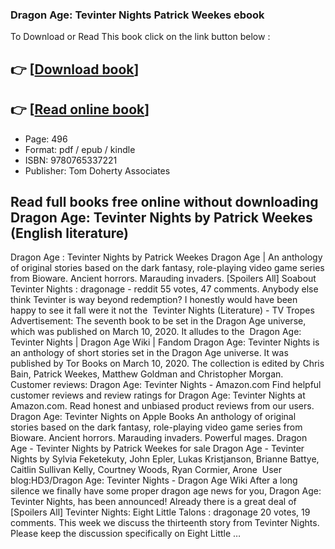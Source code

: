 ### Dragon Age: Tevinter Nights Patrick Weekes ebook

To Download or Read This book click on the link button below :

## 👉  [**[Download book](http://ebooksharez.info/download.php?group=book&from=github.com&id=563001&lnk=1079 "Download book")**]

## 👉  [**[Read online book](http://ebooksharez.info/download.php?group=book&from=github.com&id=563001&lnk=1079 "Read online book")**]


* Page: 496
* Format: pdf / epub / kindle
* ISBN: 9780765337221
* Publisher: Tom Doherty Associates



## Read full books free online without downloading Dragon Age: Tevinter Nights by Patrick Weekes (English literature)



 Dragon Age : Tevinter Nights by Patrick Weekes Dragon Age | An anthology of original stories based on the dark fantasy, role-playing video game series from Bioware. Ancient horrors. Marauding invaders.
 [Spoilers All] Soabout Tevinter Nights : dragonage - reddit 55 votes, 47 comments. Anybody else think Tevinter is way beyond redemption? I honestly would have been happy to see it fall were it not the 
 Tevinter Nights (Literature) - TV Tropes Advertisement: The seventh book to be set in the Dragon Age universe, which was published on March 10, 2020. It alludes to the 
 Dragon Age: Tevinter Nights | Dragon Age Wiki | Fandom Dragon Age: Tevinter Nights is an anthology of short stories set in the Dragon Age universe. It was published by Tor Books on March 10, 2020. The collection is edited by Chris Bain, Patrick Weekes, Matthew Goldman and Christopher Morgan.
 Customer reviews: Dragon Age: Tevinter Nights - Amazon.com Find helpful customer reviews and review ratings for Dragon Age: Tevinter Nights at Amazon.com. Read honest and unbiased product reviews from our users.
 ‎Dragon Age: Tevinter Nights on Apple Books An anthology of original stories based on the dark fantasy, role-playing video game series from Bioware. Ancient horrors. Marauding invaders. Powerful mages.
 Dragon Age - Tevinter Nights by Patrick Weekes for sale Dragon Age - Tevinter Nights by Sylvia Feketekuty, John Epler, Lukas Kristjanson, Brianne Battye, Caitlin Sullivan Kelly, Courtney Woods, Ryan Cormier, Arone 
 User blog:HD3/Dragon Age: Tevinter Nights - Dragon Age Wiki After a long silence we finally have some proper dragon age news for you, Dragon Age: Tevinter Nights, has been announced! Already there is a great deal of 
 [Spoilers All] Tevinter Nights: Eight Little Talons : dragonage 20 votes, 19 comments. This week we discuss the thirteenth story from Tevinter Nights. Please keep the discussion specifically on Eight Little …






